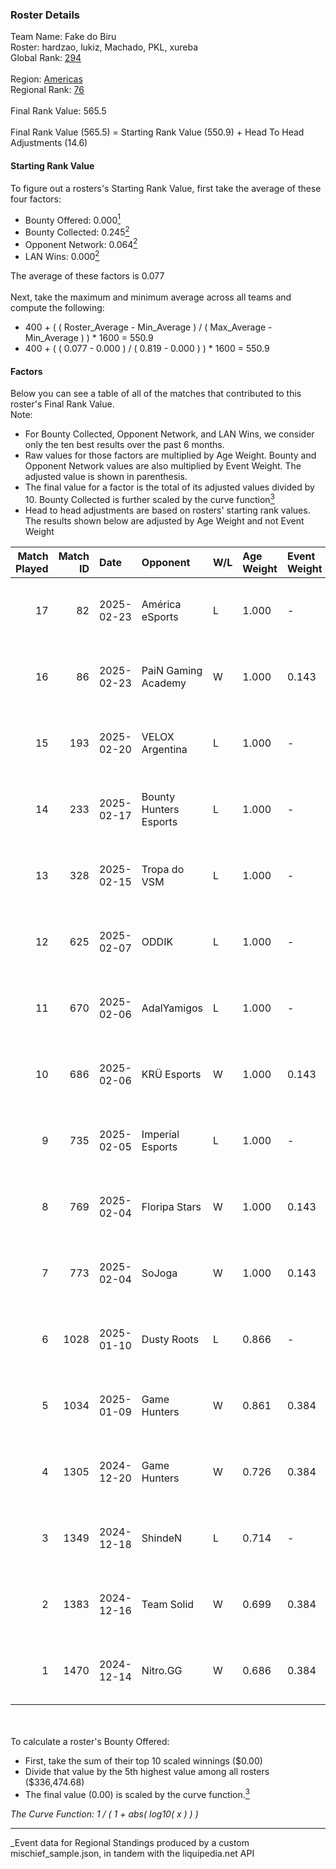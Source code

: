 ### Roster Details<br />
Team Name: Fake do Biru<br />
Roster: hardzao, lukiz, Machado, PKL, xureba<br />
Global Rank: [294](../../standings_global_2025_03_01.md)<br />
<br />
Region: [Americas]( ../../standings_americas_2025_03_01.md)<br />
Regional Rank: [76]( ../../standings_americas_2025_03_01.md)<br />
<br />
Final Rank Value:  565.5<br />
<br />
Final Rank Value (565.5) = Starting Rank Value (550.9) + Head To Head Adjustments (14.6)<br />

#### Starting Rank Value<br />
To figure out a rosters's Starting Rank Value, first take the average of these four factors:<br />
- Bounty Offered: 0.000[<sup>1</sup>](#table2)
- Bounty Collected: 0.245[<sup>2</sup>](#table1)
- Opponent Network: 0.064[<sup>2</sup>](#table1)
- LAN Wins: 0.000[<sup>2</sup>](#table1)

The average of these factors is 0.077<br />
<br />
Next, take the maximum and minimum average across all teams and compute the following:<br />
- 400 + ( ( Roster_Average - Min_Average ) / ( Max_Average - Min_Average ) ) * 1600 = 550.9
- 400 + ( ( 0.077 - 0.000 ) / ( 0.819 - 0.000 ) ) * 1600 = 550.9


#### Factors<br />
Below you can see a table of all of the matches that contributed to this roster's Final Rank Value.<br />
Note:<br />

- For Bounty Collected, Opponent Network, and LAN Wins, we consider only the ten best results over the past 6 months.
- Raw values for those factors are multiplied by Age Weight. Bounty and Opponent Network values are also multiplied by Event Weight. The adjusted value is shown in parenthesis.
- The final value for a factor is the total of its adjusted values divided by 10. Bounty Collected is further scaled by the curve function[<sup>3</sup>](#curveFunction)
- Head to head adjustments are based on rosters' starting rank values. The results shown below are adjusted by Age Weight and not Event Weight
<span id="table1"></span><br />


| Match Played | Match ID | Date       | Opponent               | W/L | Age Weight | Event Weight | Bounty Collected | Opponent Network | LAN Wins  | H2H Adj. | Roster                               |
| -: | -: | :- | :- | :- | :- | :- | :- | :- | :- | -: | :- |
|           17 |       82 | 2025-02-23 | América eSports        | L   | 1.000      | -            | -                | -                | -         |   -16.60 | hardzao, lukiz, Machado, PKL, xureba |
|           16 |       86 | 2025-02-23 | PaiN Gaming Academy    | W   | 1.000      | 0.143        | 0.000 (0.000)    | 0.163 (0.023)    | 0 (0.000) |    10.88 | hardzao, lukiz, Machado, PKL, xureba |
|           15 |      193 | 2025-02-20 | VELOX Argentina        | L   | 1.000      | -            | -                | -                | -         |   -18.36 | hardzao, lukiz, Machado, PKL, xureba |
|           14 |      233 | 2025-02-17 | Bounty Hunters Esports | L   | 1.000      | -            | -                | -                | -         |    -8.50 | hardzao, lukiz, Machado, PKL, xureba |
|           13 |      328 | 2025-02-15 | Tropa do VSM           | L   | 1.000      | -            | -                | -                | -         |   -20.76 | hardzao, lukiz, Machado, PKL, xureba |
|           12 |      625 | 2025-02-07 | ODDIK                  | L   | 1.000      | -            | -                | -                | -         |    -7.25 | hardzao, lukiz, Machado, PKL, xureba |
|           11 |      670 | 2025-02-06 | AdalYamigos            | L   | 1.000      | -            | -                | -                | -         |   -10.16 | hardzao, lukiz, Machado, PKL, xureba |
|           10 |      686 | 2025-02-06 | KRÜ Esports            | W   | 1.000      | 0.143        | 0.001 (0.000)    | 0.158 (0.023)    | 0 (0.000) |    17.59 | hardzao, lukiz, Machado, PKL, xureba |
|            9 |      735 | 2025-02-05 | Imperial Esports       | L   | 1.000      | -            | -                | -                | -         |    -4.02 | hardzao, lukiz, Machado, PKL, xureba |
|            8 |      769 | 2025-02-04 | Floripa Stars          | W   | 1.000      | 0.143        | 0.000 (0.000)    | 0.182 (0.026)    | 0 (0.000) |    15.01 | hardzao, lukiz, Machado, PKL, xureba |
|            7 |      773 | 2025-02-04 | SoJoga                 | W   | 1.000      | 0.143        | 0.000 (0.000)    | 0.000 (0.000)    | 0 (0.000) |     7.50 | hardzao, lukiz, Machado, PKL, xureba |
|            6 |     1028 | 2025-01-10 | Dusty Roots            | L   | 0.866      | -            | -                | -                | -         |    -7.81 | hardzao, lukiz, Machado, PKL, xureba |
|            5 |     1034 | 2025-01-09 | Game Hunters           | W   | 0.861      | 0.384        | 0.002 (0.001)    | 0.472 (0.156)    | 0 (0.000) |    17.22 | hardzao, lukiz, Machado, PKL, xureba |
|            4 |     1305 | 2024-12-20 | Game Hunters           | W   | 0.726      | 0.384        | 0.002 (0.001)    | 0.472 (0.132)    | 0 (0.000) |    15.24 | hardzao, lukiz, Machado, PKL, xureba |
|            3 |     1349 | 2024-12-18 | ShindeN                | L   | 0.714      | -            | -                | -                | -         |    -7.63 | hardzao, lukiz, Machado, PKL, xureba |
|            2 |     1383 | 2024-12-16 | Team Solid             | W   | 0.699      | 0.384        | 0.023 (0.006)    | 0.631 (0.170)    | 0 (0.000) |    18.08 | hardzao, lukiz, Machado, PKL, xureba |
|            1 |     1470 | 2024-12-14 | Nitro.GG               | W   | 0.686      | 0.384        | 0.001 (0.000)    | 0.414 (0.109)    | 0 (0.000) |    14.17 | hardzao, lukiz, Machado, PKL, xureba |

<br />
<span id="table2"></span><br />
To calculate a roster's Bounty Offered:<br />

- First, take the sum of their top 10 scaled winnings ($0.00)
- Divide that value by the 5th highest value among all rosters ($336,474.68)
- The final value (0.00) is scaled by the curve function.[<sup>3</sup>](#curveFunction)

<span id="curveFunction"></span>_The Curve Function: 1 / ( 1 + abs( log10( x ) ) )_<br />

---
_Event data for Regional Standings produced by a custom mischief_sample.json, in tandem with the liquipedia.net API<br />
